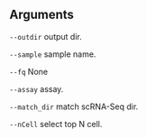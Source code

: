 

## Arguments
`--outdir` output dir.

`--sample` sample name.

`--fq` None

`--assay` assay.

`--match_dir` match scRNA-Seq dir.

`--nCell` select top N cell.

